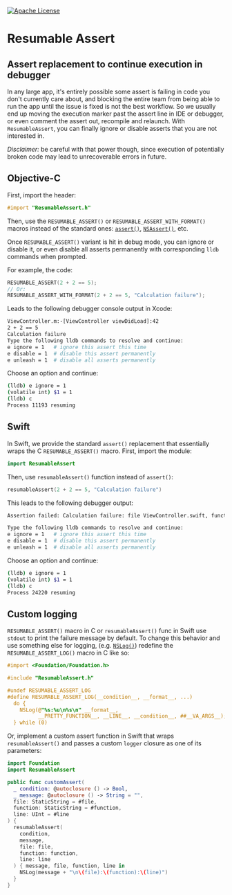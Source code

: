 [![Apache
License](https://img.shields.io/github/license/google/resumable-assert.svg)](LICENSE)

# Resumable Assert

## Assert replacement to continue execution in debugger

In any large app, it's entirely possible some assert is failing in code you
don't currently care about, and blocking the entire team from being able to run
the app until the issue is fixed is not the best workflow. So we usually end up
moving the execution marker past the assert line in IDE or debugger, or even
comment the assert out, recompile and relaunch. With `ResumableAssert`, you can
finally ignore or disable asserts that you are not interested in.

_Disclaimer:_ be careful with that power though, since execution of potentially
broken code may lead to unrecoverable errors in future.

## Objective-C

First, import the header:

```objectivec
#import "ResumableAssert.h"
```

Then, use the `RESUMABLE_ASSERT()` or `RESUMABLE_ASSERT_WITH_FORMAT()` macros
instead of the standard ones:
[`assert()`](http://en.cppreference.com/w/c/error/assert),
[`NSAssert()`](https://developer.apple.com/documentation/foundation/nsassert),
etc.

Once `RESUMABLE_ASSERT()` variant is hit in debug mode, you can ignore or
disable it, or even disable all asserts permanently with corresponding `lldb`
commands when prompted.

For example, the code:

```c
RESUMABLE_ASSERT(2 + 2 == 5);
// Or:
RESUMABLE_ASSERT_WITH_FORMAT(2 + 2 == 5, "Calculation failure");
```

Leads to the following debugger console output in Xcode:

```sh
ViewController.m:-[ViewController viewDidLoad]:42
2 + 2 == 5
Calculation failure
Type the following lldb commands to resolve and continue:
e ignore = 1   # ignore this assert this time
e disable = 1  # disable this assert permanently
e unleash = 1  # disable all asserts permanently
```

Choose an option and continue:

```sh
(lldb) e ignore = 1
(volatile int) $1 = 1
(lldb) c
Process 11193 resuming
```

## Swift

In Swift, we provide the standard `assert()` replacement that essentially wraps
the C `RESUMABLE_ASSERT()` macro. First, import the module:

```swift
import ResumableAssert
```

Then, use `resumableAssert()` function instead of `assert()`:

```swift
resumableAssert(2 + 2 == 5, "Calculation failure")
```

This leads to the following debugger output:

```sh
Assertion failed: Calculation failure: file ViewController.swift, function viewDidLoad(), line 42

Type the following lldb commands to resolve and continue:
e ignore = 1   # ignore this assert this time
e disable = 1  # disable this assert permanently
e unleash = 1  # disable all asserts permanently
```

Choose an option and continue:

```sh
(lldb) e ignore = 1
(volatile int) $1 = 1
(lldb) c
Process 24220 resuming
```

## Custom logging

`RESUMABLE_ASSERT()` macro in C or `resumableAssert()` func in Swift use
`stdout` to print the failure message by default. To change this behavior and
use something else for logging,
(e.g. [`NSLog()`](https://developer.apple.com/documentation/foundation/1395275-nslog))
redefine the `RESUMABLE_ASSERT_LOG()` macro in C like so:

```objectivec
#import <Foundation/Foundation.h>

#include "ResumableAssert.h"

#undef RESUMABLE_ASSERT_LOG
#define RESUMABLE_ASSERT_LOG(__condition__, __format__, ...)            \
  do {                                                                  \
    NSLog(@"%s:%u\n%s\n" __format__,                                    \
          __PRETTY_FUNCTION__, __LINE__, __condition__, ##__VA_ARGS__); \
  } while (0)
```

Or, implement a custom assert function in Swift that wraps `resumableAssert()`
and passes a custom `logger` closure as one of its parameters:

```swift
import Foundation
import ResumableAssert

public func customAssert(
  _ condition: @autoclosure () -> Bool,
  _ message: @autoclosure () -> String = "",
  file: StaticString = #file,
  function: StaticString = #function,
  line: UInt = #line
) {
  resumableAssert(
    condition,
    message,
    file: file,
    function: function,
    line: line
  ) { message, file, function, line in
    NSLog(message + "\n\(file):\(function):\(line)")
  }
}
```
